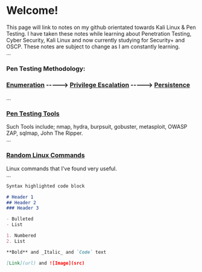 # Welcome!

This page will link to notes on my github orientated towards Kali Linux & Pen Testing. 
I have taken these notes while learning about Penetration Testing, Cyber Security, Kali Linux and now currently studying for Security+ and OSCP.
These notes are subject to change as I am constantly learning.  
...

### Pen Testing Methodology:
### [Enumeration](https://github.com/h1dz/Pen-Testing/blob/Methodology/Enumeration) -----> [Privilege Escalation](https://github.com/h1dz/Pen-Testing/blob/Methodology/Privilege-Escalation) -----> [Persistence](https://github.com/h1dz/Pen-Testing/blob/Methodology/Persistence)                      
...
### [Pen Testing Tools](https://github.com/h1dz/Pen-Testing/tree/Tools)
Such Tools include; nmap, hydra, burpsuit, gobuster, metasploit, OWASP ZAP, sqlmap, John The Ripper.   
...
### [Random Linux Commands](https://github.com/h1dz/Pen-Testing/blob/Commands/Basic%20Linux%20Commands)
Linux commands that I've found very useful.  
...

```markdown
Syntax highlighted code block

# Header 1
## Header 2
### Header 3

- Bulleted
- List

1. Numbered
2. List

**Bold** and _Italic_ and `Code` text

[Link](url) and ![Image](src)
```

